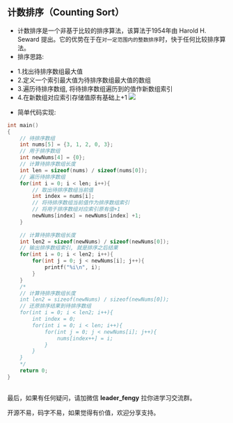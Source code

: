 ## 计数排序（Counting Sort）

- 计数排序是一个非基于比较的排序算法，该算法于1954年由 Harold H. Seward 提出。它的优势在于在`对一定范围内的整数排序`时，快于任何比较排序算法。
- 排序思路:

+ 1.找出待排序数组最大值
+ 2.定义一个索引最大值为待排序数组最大值的数组
+ 3.遍历待排序数组, 将待排序数组遍历到的值作新数组索引
+ 4.在新数组对应索引存储值原有基础上+1
  ![](https://img-blog.csdnimg.cn/img_convert/eaed8e0890b2a50353ec24850941e789.png)


- 简单代码实现:

```c
int main()
{
    // 待排序数组
    int nums[5] = {3, 1, 2, 0, 3};
    // 用于排序数组
    int newNums[4] = {0};
    // 计算待排序数组长度
    int len = sizeof(nums) / sizeof(nums[0]);
    // 遍历待排序数组
    for(int i = 0; i < len; i++){
        // 取出待排序数组当前值
        int index = nums[i];
        // 将待排序数组当前值作为排序数组索引
        // 将用于排序数组对应索引原有值+1
        newNums[index] = newNums[index] +1;
    }
    
    // 计算待排序数组长度
    int len2 = sizeof(newNums) / sizeof(newNums[0]);
    // 输出排序数组索引, 就是排序之后结果
    for(int i = 0; i < len2; i++){
        for(int j = 0; j < newNums[i]; j++){
            printf("%i\n", i);
        }
    }
    /*
    // 计算待排序数组长度
    int len2 = sizeof(newNums) / sizeof(newNums[0]);
    // 还原排序结果到待排序数组
    for(int i = 0; i < len2; i++){
        int index = 0;
        for(int i = 0; i < len; i++){
            for(int j = 0; j < newNums[i]; j++){
                nums[index++] = i;
            }
        }
    }
    */
    return 0;
}
```

## 

最后，如果有任何疑问，请加微信 **leader_fengy** 拉你进学习交流群。

开源不易，码字不易，如果觉得有价值，欢迎分享支持。
